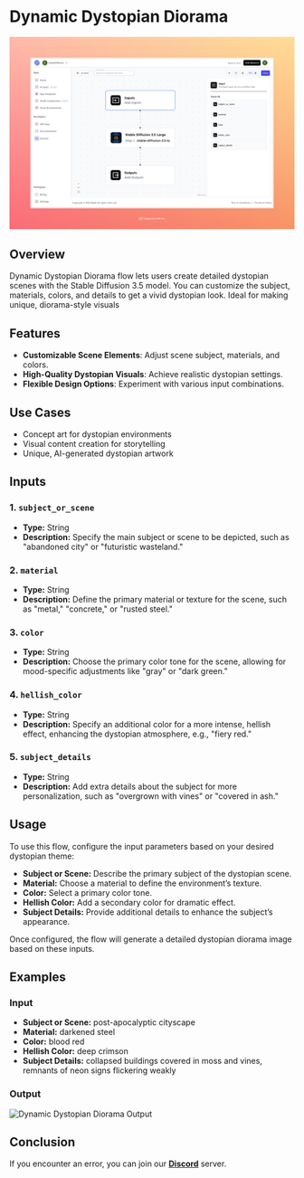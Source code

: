 # Dynamic Dystopian Diorama

<img src="images/dynamic-dystopian-diorama-full.jpeg" alt="Dynamic Dystopian Diorama"/>

## Overview
Dynamic Dystopian Diorama flow lets users create detailed dystopian scenes with the Stable Diffusion 3.5 model. You can customize the subject, materials, colors, and details to get a vivid dystopian look. Ideal for making unique, diorama-style visuals

## Features
- **Customizable Scene Elements**: Adjust scene subject, materials, and colors.
- **High-Quality Dystopian Visuals**: Achieve realistic dystopian settings.
- **Flexible Design Options**: Experiment with various input combinations.

## Use Cases
- Concept art for dystopian environments
- Visual content creation for storytelling
- Unique, AI-generated dystopian artwork

## Inputs

### 1. `subject_or_scene`
- **Type:** String
- **Description:** Specify the main subject or scene to be depicted, such as "abandoned city" or "futuristic wasteland."

### 2. `material`
- **Type:** String
- **Description:** Define the primary material or texture for the scene, such as "metal," "concrete," or "rusted steel."

### 3. `color`
- **Type:** String
- **Description:** Choose the primary color tone for the scene, allowing for mood-specific adjustments like "gray" or "dark green."

### 4. `hellish_color`
- **Type:** String
- **Description:** Specify an additional color for a more intense, hellish effect, enhancing the dystopian atmosphere, e.g., "fiery red."

### 5. `subject_details`
- **Type:** String
- **Description:** Add extra details about the subject for more personalization, such as "overgrown with vines" or "covered in ash."

## Usage

To use this flow, configure the input parameters based on your desired dystopian theme:

- **Subject or Scene:** Describe the primary subject of the dystopian scene.
- **Material:** Choose a material to define the environment’s texture.
- **Color:** Select a primary color tone.
- **Hellish Color:** Add a secondary color for dramatic effect.
- **Subject Details:** Provide additional details to enhance the subject’s appearance.

Once configured, the flow will generate a detailed dystopian diorama image based on these inputs.

## Examples

### Input

- **Subject or Scene:** post-apocalyptic cityscape
- **Material:** darkened steel
- **Color:** blood red
- **Hellish Color:** deep crimson
- **Subject Details:** collapsed buildings covered in moss and vines, remnants of neon signs flickering weakly

### Output

<img src="https://storage.googleapis.com/magicpoint/github-outputs/dynamic-dystopian-dorama-github-output.webp" alt="Dynamic Dystopian Diorama  Output" width="300">

## Conclusion

If you encounter an error, you can join our <b><a href="https://discord.com/invite/yzZD4ZxBPt" target="_blank">Discord</a></b> server.
